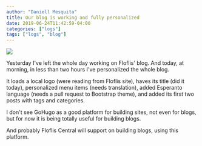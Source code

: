 ```yaml
---
author: "Daniell Mesquita"
title: Our blog is working and fully personalized
date: 2019-06-24T11:42:59-04:00
categories: ["logs"]
tags: ["logs", "blog"]
---
```


![](/img/posts/our-blog-is-working-and-fully-personalized.png)

Yesterday I've left the whole day working on Floflis' blog. And today, at morning, in less than two hours I've personalized the whole blog.

It loads a local logo (were reading from Floflis site), haves its title (did it today), personalized menu items (needs translation), added Esperanto language (needs a pull request to Bootstrap theme), and added its first two posts with tags and categories.

I don't see GoHugo as a good platform for building sites, not even for blogs, but for now it is being totally useful for building blogs.

And probably Floflis Central will support on building blogs, using this platform.
